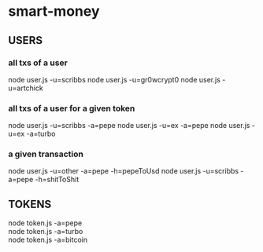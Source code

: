 # smart-money

## USERS

### all txs of a user
node user.js -u=scribbs
node user.js -u=gr0wcrypt0
node user.js -u=artchick

### all txs of a user for a given token
node user.js -u=scribbs -a=pepe
node user.js -u=ex -a=pepe
node user.js -u=ex -a=turbo

### a given transaction
node user.js -u=other -a=pepe -h=pepeToUsd
node user.js -u=scribbs -a=pepe -h=shitToShit


## TOKENS
node token.js -a=pepe  
node token.js -a=turbo  
node token.js -a=bitcoin  
